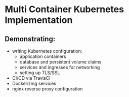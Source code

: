 # Multi Container Kubernetes Implementation

## Demonstrating:
- writing Kubernetes configuration:
  - application containers
  - database and persistent volume claims
  - services and ingresses for networking
  - setting up TLS/SSL
- CI/CD via TravisCI
- Dockerizing services
- nginx reverse proxy configuration

